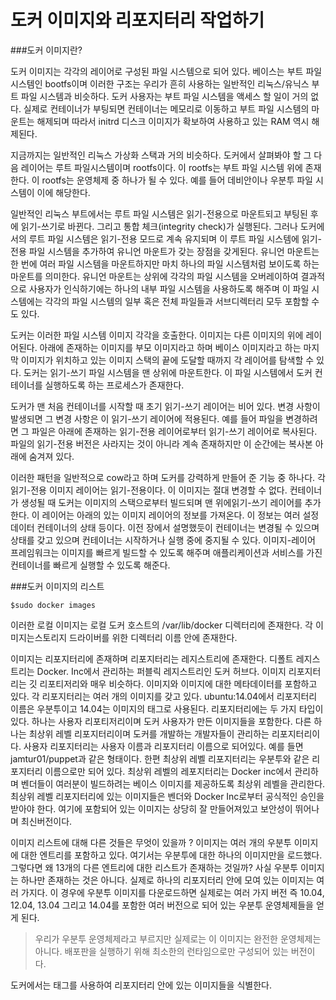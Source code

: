 도커 이미지와 리포지터리 작업하기
=================================

###도커 이미지란?

도커 이미지는 각각의 레이어로 구성된 파일 시스템으로 되어 있다. 베이스는 부트 파일 시스템인 bootfs이며 이러한 구조는 우리가 흔히 사용하는 일반적인 리눅스/유닉스 부트 파일 시스템과 비슷하다. 도커 사용자는 부트 파일 시스템을 액세스 할 일이 거의 없다. 실제로 컨테이너가 부팅되면 컨테이너는 메모리로 이동하고 부트 파일 시스템의 마운트는 해제되며 따라서 initrd 디스크 이미지가 확보하여 사용하고 있는 RAM 역시 해제된다.

지금까지는 일반적인 리눅스 가상화 스택과 거의 비슷하다. 도커에서 살펴봐야 할 그 다음 레이어는 루트 파일시스템이며 rootfs이다. 이 rootfs는 부트 파일 시스템 위에 존재한다. 이 rootfs는 운영체제 중 하나가 될 수 있다. 예를 들어 데비안이나 우분투 파일 시스템이 이에 해당한다. 

일반적인 리눅스 부트에서는 루트 파일 시스템은 읽기-전용으로 마운트되고 부팅된 후에 읽기-쓰기로 바뀐다. 그리고 통합 체크(integrity check)가 실행된다. 그러나 도커에서의 루트 파일 시스템은 읽기-전용 모드로 계속 유지되며 이 루트 파일 시스템에 읽기-전용 파일 시스템을 추가하여 유니언 마운트가 갖는 장점을 갖게된다. 유니언 마운트는 한 번에 여러 파일 시스템을 마운트하지만 마치 하나의 파일 시스템처럼 보이도록 하는 마운트를 의미한다. 유니언 마운트는 상위에 각각의 파일 시스템을 오버레이하여 결과적으로 사용자가 인식하기에는 하나의 내부 파일 시스템을 사용하도록 해주며 이 파일 시스템에는 각각의 파일 시스템의 일부 혹은 전체 파일들과 서브디렉터리 모두 포함할 수도 있다. 

도커는 이러한 파일 시스템 이미지 각각을 호출한다. 이미지는 다른 이미지의 위에 레이어된다. 아래에 존재하는 이미지를 부모 이미지라고 하며 베이스 이미지라고 하는 마지막 이미지가 위치하고 있는 이미지 스택의 끝에 도달할 때까지 각 레이어를 탐색할 수 있다. 도커는 읽기-쓰기 파일 시스템을 맨 상위에 마운트한다. 이 파일 시스템에서 도커 컨테이너를 실행하도록 하는 프로세스가 존재한다. 

도커가 맨 처음 컨테이너를 시작할 때 초기 읽기-쓰기 레이어는 비어 있다. 변경 사항이 발생되면 그 변경 사항은 이 읽기-쓰기 레이어에 적용된다. 예를 들어 파일을 변경하려면 그 파일은 아래에 존재하는 읽기-전용 레이어로부터 읽기-쓰기 레이어로 복사된다. 파일의 읽기-전용 버전은 사라지는 것이 아니라 계속 존재하지만 이 순간에는 복사본 아래에 숨겨져 있다. 

이러한 패턴을 일반적으로 cow라고 하며 도커를 강력하게 만들어 준 기능 중 하나다. 각 읽기-전용 이미지 레이어는 읽기-전용이다. 이 이미지는 절대 변경할 수 없다. 컨테이너가 생성될 때 도커는 이미지의 스택으로부터 빌드되며 맨 위에읽기-쓰기 레이어를 추가한다. 이 레이어는 아래의 있는 이미지 레이어의 정보를 가져온다. 이 정보는 여러 설정 데이터 컨테이너의 상태 등이다. 이전 장에서 설명했듯이 컨테이너는 변경될 수 있으며 상태를 갖고 있으며 컨테이너는 시작하거나 실행 중에 중지될 수 있다. 이미지-레이어 프레임워크는 이미지를 빠르게 빌드할 수 있도록 해주며 애플리케이션과 서비스를 가진 컨테이너를 빠르게 실행할 수 있도록 해준다. 

###도커 이미지의 리스트 

```
$sudo docker images
```

이러한 로컬 이미지는 로컬 도커 호스트의 /var/lib/docker 디렉터리에 존재한다. 각 이미지는스토리지 드라이버를 위한 디렉터리 이름 안에 존재한다.

이미지는 리포지터리에 존재하며 리포지터리는 레지스트리에 존재한다. 디폴트 레지스트리는 Docker. Inc에서 관리하는 퍼블릭 레지스트리인 도커 허브다. 이미지 리포지터리는 깃 리포티저리와 매우 비슷하다. 이미지와 이미지에 대한 메타데이터를 포함하고 있다. 각 리포지터리는 여러 개의 이미지를 갖고 있다. ubuntu:14.04에서 리포지터리 이름은 우분투이고 14.04는 이미지의 태그로 사용된다. 리포지터리에는 두 가지 타입이 있다. 하나는 사용자 리포티저리이며 도커 사용자가 만든 이미지들을 포함한다. 다른 하나는 최상위 레벨 리포지터리이며 도커를 개발하는 개발자들이 관리하는 리포지터리이다. 사용자 리포지터리는 사용자 이름과 리포지터리 이름으로 되어있다. 예를 들면 jamtur01/puppet과 같은 형태이다. 한편 최상위 레벨 리포지터리는 우분투와 같은 리포지터리 이름으로만 되어 있다. 최상위 레벨의 레포지터리는 Docker inc에서 관리하며 벤더들이 여러분이 빌드하려는 베이스 이미지를 제공하도록 최상위 레벨을 관리한다. 최상위 레벨 리포지터리에 있는 이미지들은 벤더와 Docker Inc로부터 공식적인 승인을 받아야 한다. 여기에 포함되어 있는 이미지는 상당히 잘 만들어져있고 보안성이 뛰어나며 최신버전이다. 

이미지 리스트에 대해 다른 것들은 무엇이 있을까 ? 이미지는 여러 개의 우분투 이미지에 대한 엔트리를 포함하고 있다. 여기서는 우분투에 대한 하나의 이미지만을 로드했다. 그렇다면 왜 13개의 다른 엔트리에 대한 리스트가 존재하는 것일까? 사실 우분투 이미지는 하나만 존재하는 것은 아니다. 실제로 하나의 리포지터리 안에 모여 있는 이미지는 여러 가지다. 이 경우에 우분투 이미지를 다운로드하면 실제로는 여러 가지 버전 즉 10.04, 12.04, 13.04 그리고 14.04를 포함한 여러 버전으로 되어 있는 우분투 운영체제들을 얻게 된다. 

> 우리가 우분투 운영체제라고 부르지만 실제로는 이 이미지는 완전한 운영체제는 아니다. 배포판을 실행하기 위해 최소한의 런타임으로만 구성되어 있는 버전이다. 

도커에서는 태그를 사용하여 리포지터리 안에 있는 이미지들을 식별한다. 
